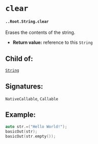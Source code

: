 # `clear`

#### `..Root.String.clear`

Erases the contents of the string.

* **Return value:** reference to this `String`

## Child of:

[`String`](docs..Root.String.md)

## Signatures:

`NativeCallable`, `Callable`


## Example:



```c
auto str.=("Hello World!");
basicOut(str);
basicOut(str.empty());
```